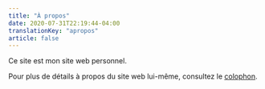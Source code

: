 ```yaml
---
title: "À propos"
date: 2020-07-31T22:19:44-04:00
translationKey: "apropos"
article: false
---
```


Ce site est mon site web personnel.

Pour plus de détails à propos du site web lui-même, consultez le [colophon](../colophon/).
